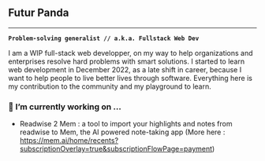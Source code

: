 ## Futur Panda

****
**`Problem-solving generalist // a.k.a. Fullstack Web Dev`**

I am a WIP full-stack web developper, on my way to help organizations and enterprises resolve hard problems with smart solutions. I started to learn web development in December 2022, as a late shift in career, because I want to help people to live better lives through software. Everything here is my contribution to the community and my playground to learn.


### 🔭 I’m currently working on ...
 
 - Readwise 2 Mem : a tool to import your highlights and notes from readwise to Mem, the AI powered note-taking app (More here : https://mem.ai/home/recents?subscriptionOverlay=true&subscriptionFlowPage=payment) 

<!--
**Hosaro/Hosaro** is a ✨ _special_ ✨ repository because its `README.md` (this file) appears on your GitHub profile.

Here are some ideas to get you started:

- 🔭 I’m currently working on ...
- 🌱 I’m currently learning ...
- 👯 I’m looking to collaborate on ...
- 🤔 I’m looking for help with ...
- 💬 Ask me about ...
- 📫 How to reach me: ...
- 😄 Pronouns: ...
- ⚡ Fun fact: ...
-->
